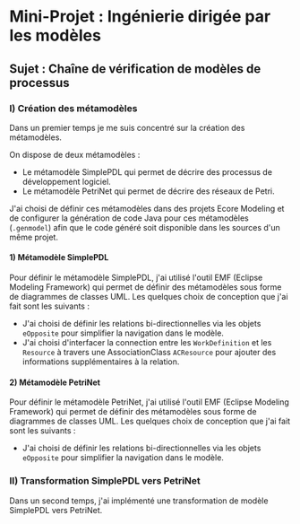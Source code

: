 # Mini-Projet : Ingénierie dirigée par les modèles
## Sujet : Chaîne de vérification de modèles de processus

### I) Création des métamodèles

Dans un premier temps je me suis concentré sur la création des métamodèles.

On dispose de deux métamodèles :
- Le métamodèle SimplePDL qui permet de décrire des processus de développement logiciel.
- Le métamodèle PetriNet qui permet de décrire des réseaux de Petri.

J'ai choisi de définir ces métamodèles dans des projets Ecore Modeling et de configurer la génération de code Java pour ces métamodèles (`.genmodel`) afin que le code généré soit disponible dans les sources d'un même projet.

#### 1) Métamodèle SimplePDL

Pour définir le métamodèle SimplePDL, j'ai utilisé l'outil EMF (Eclipse Modeling Framework) qui permet de définir des métamodèles sous forme de diagrammes de classes UML. Les quelques choix de conception que j'ai fait sont les suivants :
- J'ai choisi de définir les relations bi-directionnelles via les objets `eOpposite` pour simplifier la navigation dans le modèle.
- J'ai choisi d'interfacer la connection entre les `WorkDefinition` et les `Resource` à travers une AssociationClass `ACResource` pour ajouter des informations supplémentaires à la relation.

#### 2) Métamodèle PetriNet

Pour définir le métamodèle PetriNet, j'ai utilisé l'outil EMF (Eclipse Modeling Framework) qui permet de définir des métamodèles sous forme de diagrammes de classes UML. Les quelques choix de conception que j'ai fait sont les suivants :
- J'ai choisi de définir les relations bi-directionnelles via les objets `eOpposite` pour simplifier la navigation dans le modèle.

### II) Transformation SimplePDL vers PetriNet

Dans un second temps, j'ai implémenté une transformation de modèle SimplePDL vers PetriNet.

